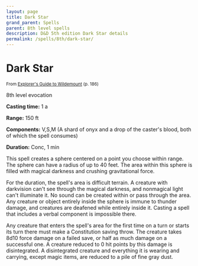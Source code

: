 ```yaml
---
layout: page
title: Dark Star
grand_parent: Spells
parent: 8th level spells 
description: D&D 5th edition Dark Star details
permalink: /spells/8th/dark-star/
---
```


# Dark Star

<small>From <a target="_blank" href="https://dnd.wizards.com/products/wildemount">Explorer's Guide to Wildemount</a> (p. 186)</small>


8th level evocation

**Casting time:** 1 a

**Range:** 150 ft

**Components:** V,S,M (A shard of onyx and a drop of the caster's blood, both of which the spell consumes)

**Duration:** Conc, 1 min

This spell creates a sphere centered on a point you choose within range. The sphere can have a radius of up to 40 feet. The area within this sphere is filled with magical darkness and crushing gravitational force.

   For the duration, the spell's area is difficult terrain. A creature with darkvision can't see through the magical darkness, and nonmagical light can't illuminate it. No sound can be created within or pass through the area. Any creature or object entirely inside the sphere is immune to thunder damage, and creatures are deafened while entirely inside it. Casting a spell that includes a verbal component is impossible there.

   Any creature that enters the spell's area for the first time on a turn or starts its turn there must make a Constitution saving throw. The creature takes 8d10 force damage on a failed save, or half as much damage on a successful one. A creature reduced to 0 hit points by this damage is disintegrated. A disintegrated creature and everything it is wearing and carrying, except magic items, are reduced to a pile of fine gray dust.